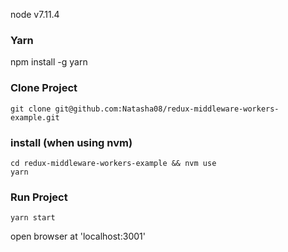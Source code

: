 node v7.11.4

### Yarn

npm install -g yarn

### Clone Project

`git clone git@github.com:Natasha08/redux-middleware-workers-example.git`

### install (when using nvm)

`cd redux-middleware-workers-example && nvm use`  
`yarn`

### Run Project
`yarn start`

open browser at 'localhost:3001'
